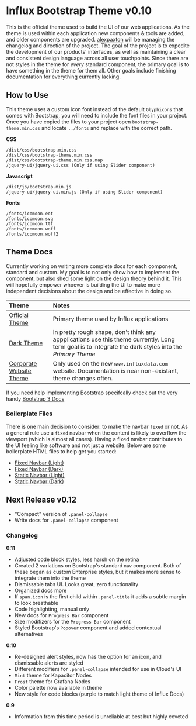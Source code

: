 # Influx Bootstrap Theme v0.10

This is the official theme used to build the UI of our web applications. As the theme is used within each application new components & tools are added, and older components are upgraded. [alexpaxton](https://github.com/alexpaxton) will be managing the changelog and direction of the project.
The goal of the project is to expedite the development of our products' interfaces, as well as maintaining a clear and consistent design language across all user touchpoints. Since there are not styles in the theme for *every* standard component, the primary goal is to have something in the theme for them all. Other goals include finishing documentation for everything currently lacking.


## How to Use

This theme uses a custom icon font instead of the default `Glyphicons` that comes with Bootstrap, you will need to include the font files in your project. Once you have copied the files to your project open `bootstrap-theme.min.css` and locate `../fonts` and replace with the correct path.

**CSS**
```
/dist/css/bootstrap.min.css
/dist/css/bootstrap-theme.min.css
/dist/css/bootstrap-theme.min.css.map
/jquery-ui/jquery-ui.css (Only if using Slider component)
````
**Javascript**
```
/dist/js/bootstrap.min.js
/jquery-ui/jquery-ui.min.js (Only if using Slider component)
```
**Fonts**
```
/fonts/icomoon.eot
/fonts/icomoon.svg
/fonts/icomoon.ttf
/fonts/icomoon.woff
/fonts/icomoon.woff2
```

## Theme Docs

Currently working on writing more complete docs for each component, standard and custom. My goal is to not only show how to implement the component, but also shed some light on the design theory behind it. This will hopefully empower whoever is building the UI to make more independent decisions about the design and be effective in doing so.

| Theme | Notes |
|:--- |:--- |
[Official Theme](http://influxdata.github.io/design.influxdata.com/bootstrap-theme/index.html) | Primary theme used by Influx applications |
[Dark Theme](http://influxdata.github.io/design.influxdata.com/bootstrap-theme/dark-theme.html) | In pretty rough shape, don't think any appplications use this theme currently. Long term goal is to integrate the dark styles into the *Primary Theme* |
[Corporate Website Theme](http://influxdata.github.io/design.influxdata.com/bootstrap-theme/web-theme.html) | Only used on the new `www.influxdata.com` website. Documentation is near non-existant, theme changes often. |

If you need help implementing Bootstrap specifcally check out the very handy [Bootstrap 3 Docs](http://getbootstrap.com/getting-started/)

### Boilerplate Files

There is one main decision to consider: to make the navbar `fixed` or not. As a general rule use a `fixed` navbar when the content is likely to overflow the viewport (which is almost all cases). Having a fixed navbar contributes to the UI feeling like software and not just a website. Below are some boilerplate HTML files to help get you started:

- [Fixed Navbar (Light)](/boilerplate/fixed-nav-light/index.html)
- [Fixed Navbar (Dark)](/boilerplate/fixed-nav-dark/index.html)
- [Static Navbar (Light)](/boilerplate/static-nav-light/index.html)
- [Static Navbar (Dark)](/boilerplate/static-nav-light/index.html)

## Next Release v0.12


- "Compact" version of `.panel-collapse`
- Write docs for `.panel-collapse` component

### Changelog

**0.11**
- Adjusted code block styles, less harsh on the retina
- Created 2 variations on Bootstrap's standard `nav` component. Both of these began as custom Enterprise styles, but it makes more sense to integrate them into the theme
- Dismissable tabs UI. Looks great, zero functionality
- Organized docs more
- If `span.icon` is the first child within `.panel-title` it adds a subtle margin to look breathable
- Code highlighting, manual only
- New docs for `Progress Bar` component
- Size modifizers for the `Progress Bar` component
- Styled Bootstrap's `Popover` component and added contextual alternatives

**0.10**
- Re-designed alert styles, now has the option for an icon, and dismissable alerts are styled
- Different modifiers for `.panel-collapse` intended for use in Cloud's UI
 - `Mint` theme for Kapacitor Nodes
 - `Frost` theme for Grafana Nodes
- Color palette now available in theme
- New style for code blocks (purple to match light theme of Influx Docs)

**0.9**
- Information from this time period is unreliable at best but highly coveted
